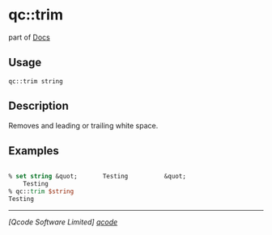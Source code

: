 qc::trim
========

part of [Docs](.)

Usage
-----
`
        qc::trim string
    `

Description
-----------
Removes and leading or trailing white space.

Examples
--------
```tcl

% set string &quot;       Testing          &quot;
    Testing          
% qc::trim $string
Testing
```

----------------------------------
*[Qcode Software Limited] [qcode]*

[qcode]: http://www.qcode.co.uk "Qcode Software"